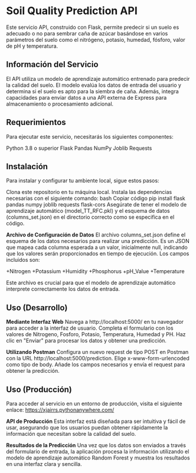 # Soil Quality Prediction API
Este servicio API, construido con Flask, permite predecir si un suelo es adecuado o no para sembrar caña de azúcar basándose en varios parámetros del suelo como el nitrógeno, potasio, humedad, fósforo, valor de pH y temperatura.

## Información del Servicio
El API utiliza un modelo de aprendizaje automático entrenado para predecir la calidad del suelo. El modelo evalúa los datos de entrada del usuario y determina si el suelo es apto para la siembra de caña. Además, integra capacidades para enviar datos a una API externa de Express para almacenamiento o procesamiento adicional.

## Requerimientos
Para ejecutar este servicio, necesitarás los siguientes componentes:

Python 3.8 o superior
Flask
Pandas
NumPy
Joblib
Requests

## Instalación
Para instalar y configurar tu ambiente local, sigue estos pasos:

Clona este repositorio en tu máquina local.
Instala las dependencias necesarias con el siguiente comando:
bash
Copiar código
pip install flask pandas numpy joblib requests flask-cors
Asegúrate de tener el modelo de aprendizaje automático (model_TT_RFC.pkl) y el esquema de datos (columns_set.json) en el directorio correcto como se especifica en el código.

**Archivo de Configuración de Datos**
El archivo columns_set.json define el esquema de los datos necesarios para realizar una predicción. Es un JSON que mapea cada columna esperada a un valor, inicialmente null, indicando que los valores serán proporcionados en tiempo de ejecución. Los campos incluidos son:

+Nitrogen
+Potassium
+Humidity
+Phosphorus
+pH_Value
+Temperature

Este archivo es crucial para que el modelo de aprendizaje automático interprete correctamente los datos de entrada.

## Uso (Desarrollo)
**Mediante Interfaz Web**
Navega a http://localhost:5000/ en tu navegador para acceder a la interfaz de usuario.
Completa el formulario con los valores de Nitrogeno, Fosforo, Potasio, Temperatura, Humedad y PH.
Haz clic en "Enviar" para procesar los datos y obtener una predicción.

**Utilizando Postman**
Configura un nuevo request de tipo POST en Postman con la URL http://localhost:5000/prediction.
Elige x-www-form-urlencoded como tipo de body.
Añade los campos necesarios y envía el request para obtener la predicción.

## Uso (Producción)
Para acceder al servicio en un entorno de producción, visita el siguiente enlace: https://xjairrs.pythonanywhere.com/

**API de Producción**
Esta interfaz está diseñada para ser intuitiva y fácil de usar, asegurando que los usuarios puedan obtener rápidamente la información que necesitan sobre la calidad del suelo.

**Resultados de la Predicción**
Una vez que los datos son enviados a través del formulario de entrada, la aplicación procesa la información utilizando el modelo de aprendizaje automático Random Forest y muestra los resultados en una interfaz clara y sencilla.

